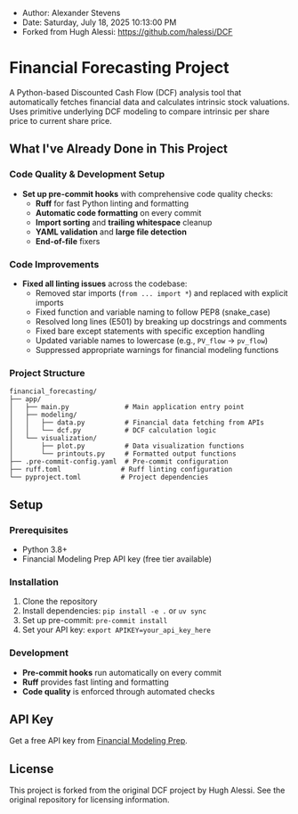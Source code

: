 - Author: Alexander Stevens
- Date: Saturday, July 18, 2025  10:13:00 PM
- Forked from Hugh Alessi: https://github.com/halessi/DCF

# Financial Forecasting Project

A Python-based Discounted Cash Flow (DCF) analysis tool that automatically fetches financial data and calculates intrinsic stock valuations.
Uses primitive underlying DCF modeling to compare intrinsic per share price to current share price.

## What I've Already Done in This Project

### Code Quality & Development Setup
- **Set up pre-commit hooks** with comprehensive code quality checks:
  - **Ruff** for fast Python linting and formatting
  - **Automatic code formatting** on every commit
  - **Import sorting** and **trailing whitespace** cleanup
  - **YAML validation** and **large file detection**
  - **End-of-file** fixers

### Code Improvements
- **Fixed all linting issues** across the codebase:
  - Removed star imports (`from ... import *`) and replaced with explicit imports
  - Fixed function and variable naming to follow PEP8 (snake_case)
  - Resolved long lines (E501) by breaking up docstrings and comments
  - Fixed bare except statements with specific exception handling
  - Updated variable names to lowercase (e.g., `PV_flow` → `pv_flow`)
  - Suppressed appropriate warnings for financial modeling functions

### Project Structure
```
financial_forecasting/
├── app/
│   ├── main.py              # Main application entry point
│   ├── modeling/
│   │   ├── data.py          # Financial data fetching from APIs
│   │   └── dcf.py           # DCF calculation logic
│   └── visualization/
│       ├── plot.py          # Data visualization functions
│       └── printouts.py     # Formatted output functions
├── .pre-commit-config.yaml  # Pre-commit configuration
├── ruff.toml               # Ruff linting configuration
└── pyproject.toml          # Project dependencies
```

## Setup

### Prerequisites
- Python 3.8+
- Financial Modeling Prep API key (free tier available)

### Installation
1. Clone the repository
2. Install dependencies: `pip install -e .` or `uv sync`
3. Set up pre-commit: `pre-commit install`
4. Set your API key: `export APIKEY=your_api_key_here`

### Development
- **Pre-commit hooks** run automatically on every commit
- **Ruff** provides fast linting and formatting
- **Code quality** is enforced through automated checks

## API Key

Get a free API key from [Financial Modeling Prep](https://financialmodelingprep.com/developer/docs/).

## License

This project is forked from the original DCF project by Hugh Alessi. See the original repository for licensing information.
